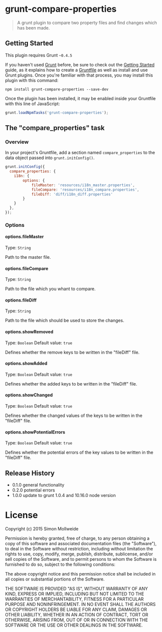 # grunt-compare-properties

> A grunt plugin to compare two property files and find changes which has been made.

## Getting Started
This plugin requires Grunt `~0.4.5`

If you haven't used [Grunt](http://gruntjs.com/) before, be sure to check out the [Getting Started](http://gruntjs.com/getting-started) guide, as it explains how to create a [Gruntfile](http://gruntjs.com/sample-gruntfile) as well as install and use Grunt plugins. Once you're familiar with that process, you may install this plugin with this command:

```shell
npm install grunt-compare-properties --save-dev
```

Once the plugin has been installed, it may be enabled inside your Gruntfile with this line of JavaScript:

```js
grunt.loadNpmTasks('grunt-compare-properties');
```

## The "compare_properties" task

### Overview
In your project's Gruntfile, add a section named `compare_properties` to the data object passed into `grunt.initConfig()`.

```js
grunt.initConfig({
  compare_properties: {
   	i18n: {
		options: {
			fileMaster: 'resources/i18n_master.properties',
			fileCompare: 'resources/i18n_compare.properties',
			fileDiff: 'diff/i18n_diff.properties'
		}
	}
  },
});
```

### Options

#### options.fileMaster
Type: `String`

Path to the master file.

#### options.fileCompare
Type: `String`

Path to the file which you whant to compare.

#### options.fileDiff
Type: `String`

Path to the file which should be used to store the changes.

#### options.showRemoved
Type: `Boolean`
Default value: `true`

Defines whether the remove keys to be written in the "fileDiff" file.

#### options.showAdded
Type: `Boolean`
Default value: `true`

Defines whether the added keys to be written in the "fileDiff" file.

#### options.showChanged
Type: `Boolean`
Default value: `true`

Defines whether the changed values of the keys to be written in the "fileDiff" file.

#### options.showPotentialErrors
Type: `Boolean`
Default value: `true`

Defines whether the potential errors of the key values to be written in the "fileDiff" file.


## Release History
- 0.1.0 general functionality
- 0.2.0 potential errors
- 1.0.0 update to grunt 1.0.4 and 10.16.0 node version

License
=======

Copyright (c) 2015 Simon Mollweide

Permission is hereby granted, free of charge, to any person obtaining
a copy of this software and associated documentation files (the
"Software"), to deal in the Software without restriction, including
without limitation the rights to use, copy, modify, merge, publish,
distribute, sublicense, and/or sell copies of the Software, and to
permit persons to whom the Software is furnished to do so, subject to
the following conditions:

The above copyright notice and this permission notice shall be
included in all copies or substantial portions of the Software.

THE SOFTWARE IS PROVIDED "AS IS", WITHOUT WARRANTY OF ANY KIND,
EXPRESS OR IMPLIED, INCLUDING BUT NOT LIMITED TO THE WARRANTIES OF
MERCHANTABILITY, FITNESS FOR A PARTICULAR PURPOSE AND
NONINFRINGEMENT. IN NO EVENT SHALL THE AUTHORS OR COPYRIGHT HOLDERS BE
LIABLE FOR ANY CLAIM, DAMAGES OR OTHER LIABILITY, WHETHER IN AN ACTION
OF CONTRACT, TORT OR OTHERWISE, ARISING FROM, OUT OF OR IN CONNECTION
WITH THE SOFTWARE OR THE USE OR OTHER DEALINGS IN THE SOFTWARE.

